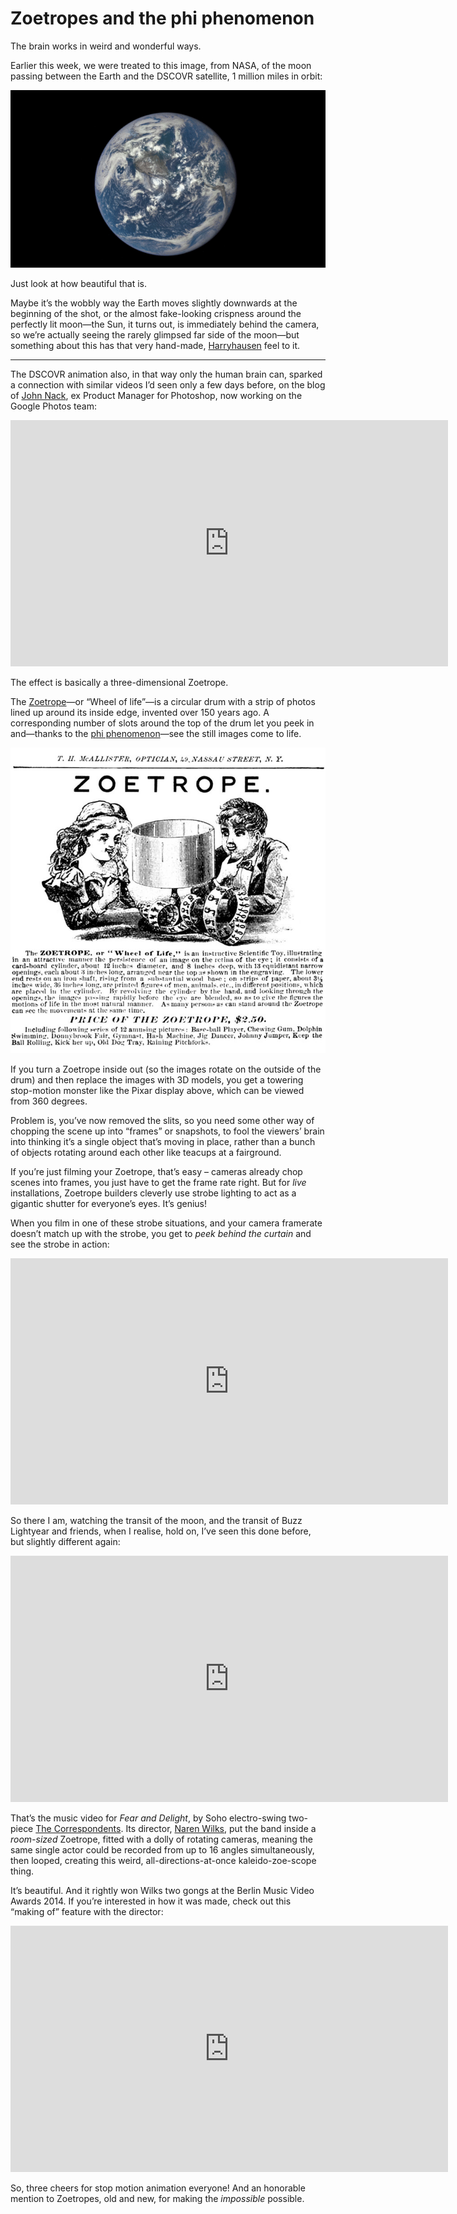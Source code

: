 # Zoetropes and the phi phenomenon

The brain works in weird and wonderful ways.

Earlier this week, we were treated to this image, from NASA, of the moon passing between the Earth and the DSCOVR satellite, 1 million miles in orbit:

[![DSCOVR Moon Transit](/media/dscovr-moon-transit.gif)](http://www.nasa.gov/feature/goddard/from-a-million-miles-away-nasa-camera-shows-moon-crossing-face-of-earth)

Just look at how beautiful that is.

Maybe it’s the wobbly way the Earth moves slightly downwards at the beginning of the shot, or the almost fake-looking crispness around the perfectly lit moon—the Sun, it turns out, is immediately behind the camera, so we’re actually seeing the rarely glimpsed far side of the moon—but something about this has that very hand-made, [Harryhausen](https://en.wikipedia.org/wiki/Ray_Harryhausen) feel to it.

<hr class="stars">

The DSCOVR animation also, in that way only the human brain can, sparked a connection with similar videos I’d seen only a few days before, on the blog of [John Nack](http://jnack.com/blog/2015/07/29/a-pixar-zoetrope/), ex Product Manager for Photoshop, now working on the Google Photos team:

<iframe width="700" height="394" src="https://www.youtube-nocookie.com/embed/5khDGKGv088?rel=0" frameborder="0" allowfullscreen></iframe>

The effect is basically a three-dimensional Zoetrope.

The [Zoetrope](https://en.wikipedia.org/wiki/Zoetrope)—or “Wheel of life”—is a circular drum with a strip of photos lined up around its inside edge, invented over 150 years ago. A corresponding number of slots around the top of the drum let you peek in and—thanks to the [phi phenomenon](https://en.wikipedia.org/wiki/Phi_phenomenon)—see the still images come to life.

![Zoetrope](/media/zoetrope.jpg)

If you turn a Zoetrope inside out (so the images rotate on the outside of the drum) and then replace the images with 3D models, you get a towering stop-motion monster like the Pixar display above, which can be viewed from 360 degrees.

Problem is, you’ve now removed the slits, so you need some other way of chopping the scene up into “frames” or snapshots, to fool the viewers’ brain into thinking it’s a single object that’s moving in place, rather than a bunch of objects rotating around each other like teacups at a fairground.

If you’re just filming your Zoetrope, that’s easy – cameras already chop scenes into frames, you just have to get the frame rate right. But for *live* installations, Zoetrope builders cleverly use strobe lighting to act as a gigantic shutter for everyone’s eyes. It’s genius!

When you film in one of these strobe situations, and your camera framerate doesn’t match up with the strobe, you get to *peek behind the curtain* and see the strobe in action:

<iframe width="700" height="394" src="https://www.youtube-nocookie.com/embed/brGtHDXv1QE?rel=0" frameborder="0" allowfullscreen></iframe>

So there I am, watching the transit of the moon, and the transit of Buzz Lightyear and friends, when I realise, hold on, I’ve seen this done before, but slightly different again:

<iframe width="700" height="394" src="https://www.youtube-nocookie.com/embed/ABS-mlep5rY?rel=0" frameborder="0" allowfullscreen></iframe>

That’s the music video for *Fear and Delight*, by Soho electro-swing two-piece [The Correspondents](https://en.wikipedia.org/wiki/The_Correspondents_%28band%29). Its director, [Naren Wilks](http://www.naren.co.uk), put the band inside a *room-sized* Zoetrope, fitted with a dolly of rotating cameras, meaning the same single actor could be recorded from up to 16 angles simultaneously, then looped, creating this weird, all-directions-at-once kaleido-zoe-scope thing.

It’s beautiful. And it rightly won Wilks two gongs at the Berlin Music Video Awards 2014. If you’re interested in how it was made, check out this
“making of” feature with the director:

<iframe width="700" height="394" src="https://www.youtube-nocookie.com/embed/mzVWUYjGoDg?rel=0" frameborder="0" allowfullscreen></iframe>

So, three cheers for stop motion animation everyone! And an honorable mention to Zoetropes, old and new, for making the *impossible* possible.

<link href="/post/beauty-and-utility">
<link href="/post/susan-kare">
<meta name="description" content="In which Zarino compares the transit of the moon, stop-motion zoetropes, and the music video to the Correspondents’ Fear and Delight.">
